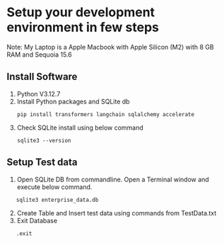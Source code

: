 # Setup your development environment in few steps
Note: My Laptop is a Apple Macbook with Apple Silicon (M2) with 8 GB RAM and Sequoia 15.6
## Install Software
1. Python V3.12.7
2. Install Python packages and SQLite db
   ```
   pip install transformers langchain sqlalchemy accelerate
   ```
3. Check SQLite install using below command
   ```
   sqlite3 --version
   ```

## Setup Test data
1. Open SQLite DB from commandline. Open a Terminal window and execute below command.
```
   sqlite3 enterprise_data.db
```
2. Create Table and Insert test data using commands from TestData.txt
3. Exit Database 
```
   .exit
```
